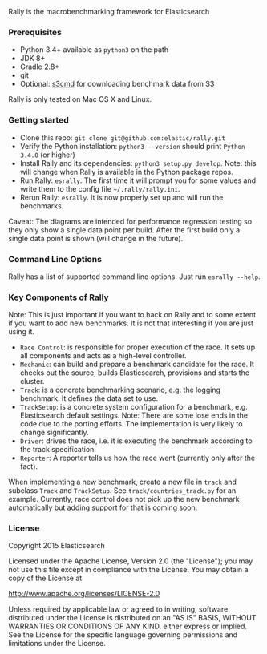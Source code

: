 Rally is the macrobenchmarking framework for Elasticsearch

### Prerequisites

* Python 3.4+ available as `python3` on the path
* JDK 8+
* Gradle 2.8+
* git
* Optional: [s3cmd](https://github.com/s3tools/s3cmd) for downloading benchmark data from S3

Rally is only tested on Mac OS X and Linux.

### Getting started

* Clone this repo: `git clone git@github.com:elastic/rally.git`
* Verify the Python installation: `python3 --version` should print `Python 3.4.0` (or higher)
* Install Rally and its dependencies: `python3 setup.py develop`. Note: this will change when Rally is available in the Python package repos.
* Run Rally: `esrally`. The first time it will prompt you for some values and write them to the config file `~/.rally/rally.ini`.
* Rerun Rally: `esrally`. It is now properly set up and will run the benchmarks.

Caveat: The diagrams are intended for performance regression testing so they only show a single data point per build. After the first build only a single data point is shown (will change in the future).  

### Command Line Options

Rally has a list of supported command line options. Just run `esrally --help`.

### Key Components of Rally

Note: This is just important if you want to hack on Rally and to some extent if you want to add new benchmarks. It is not that interesting if you are just using it.

* `Race Control`: is responsible for proper execution of the race. It sets up all components and acts as a high-level controller.
* `Mechanic`: can build and prepare a benchmark candidate for the race. It checks out the source, builds Elasticsearch, provisions and starts the cluster.
* `Track`: is a concrete benchmarking scenario, e.g. the logging benchmark. It defines the data set to use.
* `TrackSetup`: is a concrete system configuration for a benchmark, e.g. Elasticsearch default settings. Note: There are some lose ends in the code due to the porting efforts. The implementation is very likely to change significantly.
* `Driver`: drives the race, i.e. it is executing the benchmark according to the track specification.
* `Reporter`: A reporter tells us how the race went (currently only after the fact).

When implementing a new benchmark, create a new file in `track` and subclass `Track` and `TrackSetup`. See `track/countries_track.py` for an example.
Currently, race control does not pick up the new benchmark automatically but adding support for that is coming soon. 
 
### License
 
Copyright 2015 Elasticsearch
 
Licensed under the Apache License, Version 2.0 (the "License"); you may not use this file except in compliance with the License. You may obtain a copy of the License at
 
  http://www.apache.org/licenses/LICENSE-2.0
 
Unless required by applicable law or agreed to in writing, software distributed under the License is distributed on an "AS IS" BASIS, WITHOUT WARRANTIES OR CONDITIONS OF ANY KIND, either express or implied. See the License for the specific language governing permissions and limitations under the License.